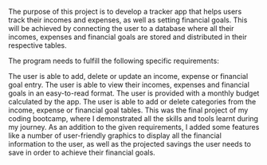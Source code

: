 The purpose of this project is to develop a tracker app that helps users track their incomes and expenses, as well as setting financial goals. This will be achieved by connecting the user to a database where all their incomes, expenses and financial goals are stored and distributed in their respective tables.

The program needs to fulfill the following specific requirements:

The user is able to add, delete or update an income, expense or financial goal entry.
The user is able to view their incomes, expenses and financial goals in an easy-to-read format.
The user is provided with a monthly budget calculated by the app.
The user is able to add or delete categories from the income, expense or financial goal tables.
This was the final project of my coding bootcamp, where I demonstrated all the skills and tools learnt during my journey. As an addition to the given requirements, I added some features like a number of user-friendly graphics to display all the financial information to the user, as well as the projected savings the user needs to save in order to achieve their financial goals.
